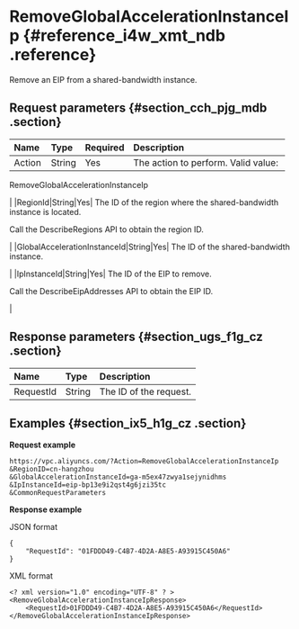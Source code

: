 # RemoveGlobalAccelerationInstanceIp {#reference_i4w_xmt_ndb .reference}

Remove an EIP from a shared-bandwidth instance.

## Request parameters {#section_cch_pjg_mdb .section}

|Name |Type|Required|Description |
|:----|:---|:-------|:-----------|
|Action|String|Yes| The action to perform. Valid value: 

 RemoveGlobalAccelerationInstanceIp

 |
|RegionId|String|Yes| The ID of the region where the shared-bandwidth instance is located.

 Call the DescribeRegions API to obtain the region ID.

 |
|GlobalAccelerationInstanceId|String|Yes| The ID of the shared-bandwidth instance.

 |
|IpInstanceId|String|Yes| The ID of the EIP to remove.

 Call the DescribeEipAddresses API to obtain the EIP ID.

 |

## Response parameters {#section_ugs_f1g_cz .section}

|Name|Type|Description|
|:---|:---|:----------|
|RequestId|String|The ID of the request.|

## Examples {#section_ix5_h1g_cz .section}

**Request example**

``` {#createVPCpub}
https://vpc.aliyuncs.com/?Action=RemoveGlobalAccelerationInstanceIp
&RegionID=cn-hangzhou
&GlobalAccelerationInstanceId=ga-m5ex47zwya1sejynidhms
&IpInstanceId=eip-bp13e9i2qst4g6jzi35tc
&CommonRequestParameters
```

**Response example**

JSON format

```
{
    "RequestId": "01FDDD49-C4B7-4D2A-A8E5-A93915C450A6"
}
```

XML format

```
<? xml version="1.0" encoding="UTF-8" ? >
<RemoveGlobalAccelerationInstanceIpResponse>
    <RequestId>01FDDD49-C4B7-4D2A-A8E5-A93915C450A6</RequestId>
</RemoveGlobalAccelerationInstanceIpResponse>
```

